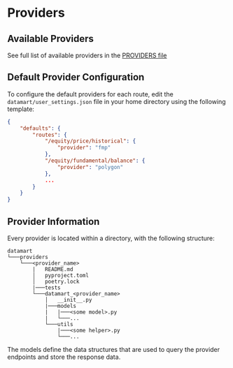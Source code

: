 # Providers

## Available Providers

See full list of available providers in the [PROVIDERS file](../PROVIDERS.md)

## Default Provider Configuration

To configure the default providers for each route, edit the `datamart/user_settings.json` file in your home directory using the following template:

```json
{
    "defaults": {
        "routes": {
            "/equity/price/historical": {
                "provider": "fmp"
            },
            "/equity/fundamental/balance": {
                "provider": "polygon"
            },
            ...
        }
    }
}
```

## Provider Information

Every provider is located within a directory, with the following structure:

```{.bash}
datamart
└───providers
    └───<provider_name>
        |   README.md
        │   pyproject.toml
        │   poetry.lock
        |───tests
        └───datamart_<provider_name>
            │   __init__.py
            |───models
            |   |───<some model>.py
            |   └───...
            └───utils
                |───<some helper>.py
                └───...
```

The models define the data structures that are used to query the provider endpoints and store the response data.
